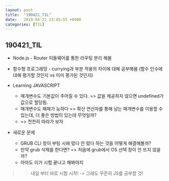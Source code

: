 ```yaml
---
layout: post
title:  "190421_TIL"
date:   2019-04-21 23:45:55 +0900
categories: [TIL]
---
```


190421_TIL
------------

* Node.js - Router 미들웨어를 통한 라우팅 분리 해봄 
* 함수형 프로그래밍 - currying과 부분 적용의 차이에 대해 공부해봄 (함수 인수에 대해 평가할 것인지 vs 이미 평가된 것인지)
* Learning JAVASCRIPT
    * 매개변수도 기본값이 주어질 수 있다. => 값을 제공하지 않으면 undefined가 값으로 할당됨. 
    * 매개변수도 해체가 능하다 => 확산 연산자를 통해 남는 매개변수를 이용할 수 있는데, 더 좋은 방법이 있는데 무엇일까?
    * => 천천히 따라가 보자 

* 새로운 문제 
    * GRUB CLI 창이 부팅 시에 떴다 안 떴다 하는 것을 어떻게 해결해볼까? 
    * 만약 grub 삭제를 한다면? => 처음에 grub에서 OS 선택 창이 안 뜨지 않을까?
    * 아마도 이거 시험 끝나고 해봐야지 

>> 내일 부터 바로 시험 시작! -> 그래도 꾸준히 JS를 공부할 것!



